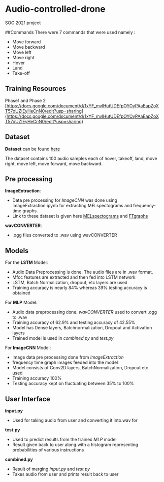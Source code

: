 # Audio-controlled-drone
SOC 2021 project

##Commands
There were 7 commands that were used namely :
- Move forward
- Move backward
- Move left
- Move right
- Hover 
- Land
- Take-off

## Training Resources  
Phase1 and Phase 2 [https://docs.google.com/document/d/1xYF_mvlHutUDEfpOYOyPAaEapZoXT57oUZIEyHeCnN0/edit?usp=sharing](https://docs.google.com/document/d/1xYF_mvlHutUDEfpOYOyPAaEapZoXT57oUZIEyHeCnN0/edit?usp=sharing)  

## Dataset
**Dataset** can be found [here](https://drive.google.com/drive/u/1/folders/1C3Y-C8MWiFWBAa3McXtOVRZI57CWVlDW)

The dataset contains 100 audio samples each of hover, takeoff, land, move right, move left, move forward, move backward.

## Pre processing
**ImageExtraction**:
- Data pre processing for *ImageCNN* was done using ImageExtraction.ipynb for extracting MELspectograms and frequency-time graphs.
- Link to these dataset is given here [MELspectograms](https://drive.google.com/drive/folders/1aNxL6bQnK7jGjDJi1RlnE4fYp38ysZU8?usp=sharing) and [FTgraphs](https://drive.google.com/drive/folders/1nIKcfA8ayYCwQvZAU6cSUTILzHmNhQ5u?usp=sharing)

**wavCONVERTER**:
- .ogg files converted to .wav using wavCONVERTER

## Models

For the **LSTM** Model: 
- Audio Data Preprocessing is done. The audio files are in .wav format.
- Mfcc features are extracted and then fed into LSTM network
- LSTM, Batch Normalization, dropout, etc layers are used
- Training accuracy is nearly 84% whereas 39% testing accuracy is obtained

For **MLP** Model:
- Audio data preprocessing done. *wavCONVERTER* used to convert .ogg to .wav
- Training accuracy of 62.9% and testing accuracy of 42.55%
- Model has Dense layers, Batchnormalization, Dropout and Activation layers
- Trained model is used in *combined.py* and *test.py*

For **ImageCNN** Model:
- Image data pre processing done from *ImageExtraction*
- frequency time graph images feeded into the model
- Model consists of Conv2D layers, BatchNormalization, Dropout etc. used
- Training accuracy 100%
- Testing accuracy kept on fluctuating between 35% to 100%

## User Interface

**input.py**
- Used for taking audio from user and converting it into.wav for

**test.py**
- Used to predict results from the trained *MLP* model
- Result given back to user along with a histogram representing probabilities of various instructions

**combined.py**
- Result of merging *input.py* and *test.py*
- Takes audio from user and prints result back to user
